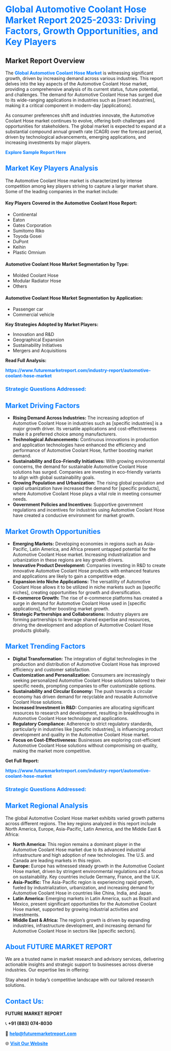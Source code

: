 <h1 style="color: #007BFF;">Global Automotive Coolant Hose Market Report 2025-2033: Driving Factors, Growth Opportunities, and Key Players</h1>

<section id="overview">
<h2>Market Report Overview</h2>
<p>The <a href="https://www.futuremarketreport.com/industry-report/automotive-coolant-hose-market" style="color: #007BFF; text-decoration: none;"><strong>Global Automotive Coolant Hose Market</strong></a> is witnessing significant growth, driven by increasing demand across various industries. This report delves into the key aspects of the Automotive Coolant Hose market, providing a comprehensive analysis of its current status, future potential, and challenges. The demand for Automotive Coolant Hose has surged due to its wide-ranging applications in industries such as [insert industries], making it a critical component in modern-day [applications].</p>
<p>As consumer preferences shift and industries innovate, the Automotive Coolant Hose market continues to evolve, offering both challenges and opportunities for stakeholders. The global market is expected to expand at a substantial compound annual growth rate (CAGR) over the forecast period, driven by technological advancements, emerging applications, and increasing investments by major players.</p>
</section>

<section id="overview">
<p><a href="https://www.futuremarketreport.com/request-sample/reportId=56168" style="color: #007BFF; text-decoration: none;"><strong>Explore Sample Report Here</strong></a></p>
</section>

<section id="key-players">
<h2 style="color: #007BFF;">Market Key Players Analysis</h2>
<p>The Automotive Coolant Hose market is characterized by intense competition among key players striving to capture a larger market share. Some of the leading companies in the market include:</p>
<h4>Key Players Covered in the Automotive Coolant Hose Report:</h4>
<ul><li>Continental</li><li>Eaton</li><li>Gates Corporation</li><li>Sumitomo Riko</li><li>Toyoda Gosei</li><li>DuPont</li><li>Keihin</li><li>Plastic Omnium</li></ul>
<h4>Automotive Coolant Hose Market Segmentation by Type:</h4>
<ul><li>Molded Coolant Hose</li><li>Modular Radiator Hose</li><li>Others</li></ul>

<h4>Automotive Coolant Hose Market Segmentation by Application:</h4>
<ul><li>Passenger car</li><li>Commercial vehicle</li></ul>
<p><strong>Key Strategies Adopted by Market Players:</strong></p>
<ul>
<li>Innovation and R&D</li>
<li>Geographical Expansion</li>
<li>Sustainability Initiatives</li>
<li>Mergers and Acquisitions</li>
</ul>
</section>

<section>
<p><strong>Read Full Analysis: </strong></p><a href="https://www.futuremarketreport.com/industry-report/automotive-coolant-hose-market" style="color: #007BFF; text-decoration: none;"><strong>https://www.futuremarketreport.com/industry-report/automotive-coolant-hose-market</strong></a>
<h3 style="color: #007BFF;">Strategic Questions Addressed:</h3>
</section>

<section id="driving-factors">
<h2 style="color: #007BFF;">Market Driving Factors</h2>
<ul>
<li><strong>Rising Demand Across Industries:</strong> The increasing adoption of Automotive Coolant Hose in industries such as [specific industries] is a major growth driver. Its versatile applications and cost-effectiveness make it a preferred choice among manufacturers.</li>
<li><strong>Technological Advancements:</strong> Continuous innovations in production and application technologies have enhanced the efficiency and performance of Automotive Coolant Hose, further boosting market demand.</li>
<li><strong>Sustainability and Eco-Friendly Initiatives:</strong> With growing environmental concerns, the demand for sustainable Automotive Coolant Hose solutions has surged. Companies are investing in eco-friendly variants to align with global sustainability goals.</li>
<li><strong>Growing Population and Urbanization:</strong> The rising global population and rapid urbanization have increased the demand for [specific products], where Automotive Coolant Hose plays a vital role in meeting consumer needs.</li>
<li><strong>Government Policies and Incentives:</strong> Supportive government regulations and incentives for industries using Automotive Coolant Hose have created a conducive environment for market growth.</li>
</ul>
</section>

<section id="growth-opportunities">
<h2 style="color: #007BFF;">Market Growth Opportunities</h2>
<ul>
<li><strong>Emerging Markets:</strong> Developing economies in regions such as Asia-Pacific, Latin America, and Africa present untapped potential for the Automotive Coolant Hose market. Increasing industrialization and urbanization in these regions are key growth drivers.</li>
<li><strong>Innovative Product Development:</strong> Companies investing in R&D to create innovative Automotive Coolant Hose products with enhanced features and applications are likely to gain a competitive edge.</li>
<li><strong>Expansion into Niche Applications:</strong> The versatility of Automotive Coolant Hose allows it to be utilized in niche markets such as [specific niches], creating opportunities for growth and diversification.</li>
<li><strong>E-commerce Growth:</strong> The rise of e-commerce platforms has created a surge in demand for Automotive Coolant Hose used in [specific applications], further boosting market growth.</li>
<li><strong>Strategic Partnerships and Collaborations:</strong> Industry players are forming partnerships to leverage shared expertise and resources, driving the development and adoption of Automotive Coolant Hose products globally.</li>
</ul>
</section>

<section id="trending-factors">
<h2 style="color: #007BFF;">Market Trending Factors</h2>
<ul>
<li><strong>Digital Transformation:</strong> The integration of digital technologies in the production and distribution of Automotive Coolant Hose has improved efficiency and customer satisfaction.</li>
<li><strong>Customization and Personalization:</strong> Consumers are increasingly seeking personalized Automotive Coolant Hose solutions tailored to their specific needs, prompting companies to offer customizable options.</li>
<li><strong>Sustainability and Circular Economy:</strong> The push towards a circular economy has driven demand for recyclable and reusable Automotive Coolant Hose solutions.</li>
<li><strong>Increased Investment in R&D:</strong> Companies are allocating significant resources to research and development, resulting in breakthroughs in Automotive Coolant Hose technology and applications.</li>
<li><strong>Regulatory Compliance:</strong> Adherence to strict regulatory standards, particularly in industries like [specific industries], is influencing product development and quality in the Automotive Coolant Hose market.</li>
<li><strong>Focus on Cost-Effectiveness:</strong> Businesses are exploring cost-efficient Automotive Coolant Hose solutions without compromising on quality, making the market more competitive.</li>
</ul>
</section>

<section>
<p><strong>Get Full Report: </strong></p><a href="https://www.futuremarketreport.com/industry-report/automotive-coolant-hose-market" style="color: #007BFF; text-decoration: none;"><strong>https://www.futuremarketreport.com/industry-report/automotive-coolant-hose-market</strong></a>
<h3 style="color: #007BFF;">Strategic Questions Addressed:</h3>
</section>


<section id="regional-analysis">
<h2 style="color: #007BFF;">Market Regional Analysis</h2>
<p>The global Automotive Coolant Hose market exhibits varied growth patterns across different regions. The key regions analyzed in this report include North America, Europe, Asia-Pacific, Latin America, and the Middle East & Africa:</p>
<ul>
<li><strong>North America:</strong> This region remains a dominant player in the Automotive Coolant Hose market due to its advanced industrial infrastructure and high adoption of new technologies. The U.S. and Canada are leading markets in this region.</li>
<li><strong>Europe:</strong> Europe has witnessed steady growth in the Automotive Coolant Hose market, driven by stringent environmental regulations and a focus on sustainability. Key countries include Germany, France, and the U.K.</li>
<li><strong>Asia-Pacific:</strong> The Asia-Pacific region is experiencing rapid growth, fueled by industrialization, urbanization, and increasing demand for Automotive Coolant Hose in countries like China, India, and Japan.</li>
<li><strong>Latin America:</strong> Emerging markets in Latin America, such as Brazil and Mexico, present significant opportunities for the Automotive Coolant Hose market, supported by growing industrial activities and investments.</li>
<li><strong>Middle East & Africa:</strong> The region’s growth is driven by expanding industries, infrastructure development, and increasing demand for Automotive Coolant Hose in sectors like [specific sectors].</li>
</ul>
</section>

<footer>
<h2 style="color: #007BFF;">About FUTURE MARKET REPORT</h2>
<p>We are a trusted name in market research and advisory services, delivering actionable insights and strategic support to businesses across diverse industries. Our expertise lies in offering:</p>

<p>Stay ahead in today’s competitive landscape with our tailored research solutions.</p>

<h2 style="color: #007BFF;">Contact Us:</h2>
<p><strong>FUTURE MARKET REPORT</strong></p>
<p>📞 <strong>+91 (883) 074-8030</strong></p>
<p>📧 <strong><a href="mailto:help@futuremarketreport.com" style="color: #007BFF;">help@futuremarketreport.com</a></strong></p>
<p>🌐 <strong><a href="https://www.futuremarketreport.com/" style="color: #007BFF;">Visit Our Website</a></strong></p>
</footer>